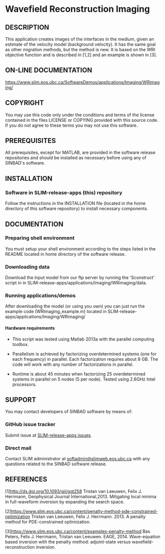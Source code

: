 # Wavefield Reconstruction Imaging
##  DESCRIPTION
 This application creates images of the interfaces in the medium, given an estimate of the velocity model (background velocity). It has the same goal as other migration methods, but the method is new. It is based on the WRI objective function and is described in [1,2] and an example is shown in [3].
##  ON-LINE DOCUMENTATION
 https://www.slim.eos.ubc.ca/SoftwareDemos/applications/Imaging/WRimaging/
##  COPYRIGHT
 You may use this code only under the conditions and terms of the
 license contained in the files LICENSE or COPYING provided with this
 source code. If you do not agree to these terms you may not use this
 software.
##  PREREQUISITES
 All prerequisites, except for MATLAB, are provided in the software
 release repositories and should be installed as necessary before using
 any of SINBAD's software.
##  INSTALLATION
###  Software in SLIM-release-apps (this) repository
 Follow the instructions in the INSTALLATION file (located in the home
 directory of this software repository) to install necessary
 components.
##  DOCUMENTATION
###  Preparing shell environment
 You must setup your shell environment according to the steps listed in
 the README located in home directory of the software release.
###  Downloading data
Download the input model from our ftp server by running the 'Sconstruct' script in in SLIM-release-apps/applications/Imaging/WRimaging/data.
###  Running applications/demos
After downloading the model (or using you own) you can just run the example code (WRImaging_example.m) located in SLIM-release-apps/applications/Imaging/WRimaging/
####  Hardware requirements
* This script was tested using Matlab 2013a with the parallel computing
toolbox.

* Parallelism is achieved by factorizing overdetermined systems (one for each
frequency) in parallel. Each factorization requires about 8 GB. The code will work with any number of factorizations in parallel.
 
* Runtime is about 45 minutes when factorizing 25 overdetermined systems in
parallel on 5 nodes (5 per node). Tested using 2.6GHz Intel processors. 

##  SUPPORT
 You may contact developers of SINBAD software by means of:
### GitHub issue tracker
 Submit issue at [SLIM-release-apps issues](https://github.com/SINBADconsortium/SLIM-release-apps/issues).
###  Direct mail
 Contact SLIM administrator at softadmin@slimweb.eos.ubc.ca with any
 questions related to the SINBAD software release.
##  REFERENCES

 [1]<http://dx.doi.org/10.1093/gji/ggt258> 
 Tristan van Leeuwen, Felix J. Herrmann, Geophysical Journal International,2013. Mitigating local minima in full-waveform  inversion by expanding the search space.

 [2]<https://www.slim.eos.ubc.ca/content/penalty-method-pde-constrained-optimization>
 Tristan van Leeuwen, Felix J. Herrmann. 2013. A penalty method for PDE-constrained optimization.

 [3]<https://www.slim.eos.ubc.ca/content/examples-penalty-method>
 Bas Peters, Felix J. Herrmann, Tristan van Leeuwen. EAGE, 2014. Wave-equation
based inversion with the penalty method: adjoint-state versus wavefield-reconstruction inversion.
